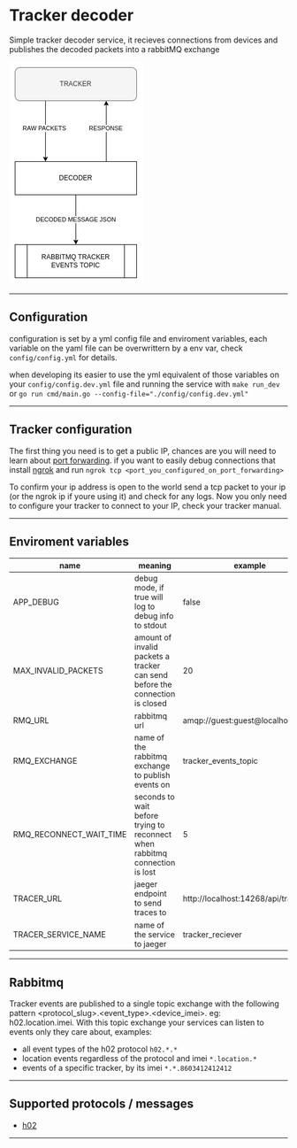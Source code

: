 # Tracker decoder

Simple tracker decoder service, it recieves connections from devices and publishes the decoded packets into a rabbitMQ exchange

![image info](./docs/service_simplified.jpg)

---

## Configuration

configuration is set by a yml config file and enviroment variables, each variable on the yaml file can be overwrittern by a env var,
check `config/config.yml` for details.

when developing its easier to use the yml equivalent of those variables on your `config/config.dev.yml` file and running the service
with `make run_dev` or `go run cmd/main.go --config-file="./config/config.dev.yml"`


---

## Tracker configuration

The first thing you need is to get a public IP, chances are you will need to learn about [port forwarding](https://en.wikipedia.org/wiki/Port_forwarding).
if you want to easily debug connections that install [ngrok](https://ngrok.com/) and run `ngrok tcp <port_you_configured_on_port_forwarding>`

To confirm your ip address is open to the world send a tcp packet to your ip (or the ngrok ip if youre using it) and check for any logs.
Now you only need to configure your tracker to connect to your IP, check your tracker manual.

---

## Enviroment variables

|           name          |                                    meaning                                   | example                           |
|-------------------------|------------------------------------------------------------------------------|-----------------------------------|
| APP_DEBUG               | debug mode, if true will log to debug info to stdout                         | false                             |
| MAX_INVALID_PACKETS     | amount of invalid packets a tracker can send before the connection is closed | 20                                |
| RMQ_URL                 | rabbitmq url                                                                 | amqp://guest:guest@localhost:5672 |
| RMQ_EXCHANGE            | name of the rabbitmq exchange to publish events on                           | tracker_events_topic              |
| RMQ_RECONNECT_WAIT_TIME | seconds to wait before trying to reconnect when rabbitmq connection is lost  | 5                                 |
| TRACER_URL              | jaeger endpoint to send traces to                                            | http://localhost:14268/api/traces |
| TRACER_SERVICE_NAME     | name of the service to jaeger                                                | tracker_reciever                  |

---

## Rabbitmq

Tracker events are published to a single topic exchange with the following pattern <protocol_slug>.<event_type>.<device_imei>. eg: h02.location.imei. With this topic exchange your services can listen to events only they care about, examples:

- all event types of the h02 protocol `h02.*.*`
- location events regardless of the protocol and imei `*.location.*`
- events of a specific tracker, by its imei `*.*.8603412412412`

---

## Supported protocols / messages

- [h02](protocol/h02/doc/events.md)

---